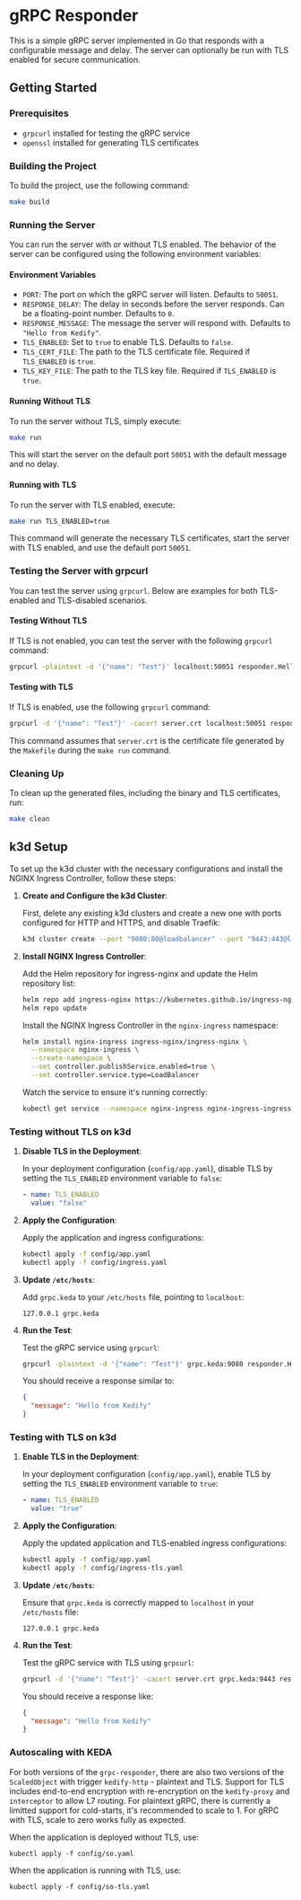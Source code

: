# gRPC Responder

This is a simple gRPC server implemented in Go that responds with a configurable message and delay. The server can optionally be run with TLS enabled for secure communication.

## Getting Started

### Prerequisites

- `grpcurl` installed for testing the gRPC service
- `openssl` installed for generating TLS certificates

### Building the Project

To build the project, use the following command:

```bash
make build
```

### Running the Server

You can run the server with or without TLS enabled. The behavior of the server can be configured using the following environment variables:

#### Environment Variables

- `PORT`: The port on which the gRPC server will listen. Defaults to `50051`.
- `RESPONSE_DELAY`: The delay in seconds before the server responds. Can be a floating-point number. Defaults to `0`.
- `RESPONSE_MESSAGE`: The message the server will respond with. Defaults to `"Hello from Kedify"`.
- `TLS_ENABLED`: Set to `true` to enable TLS. Defaults to `false`.
- `TLS_CERT_FILE`: The path to the TLS certificate file. Required if `TLS_ENABLED` is `true`.
- `TLS_KEY_FILE`: The path to the TLS key file. Required if `TLS_ENABLED` is `true`.

#### Running Without TLS

To run the server without TLS, simply execute:

```bash
make run
```

This will start the server on the default port `50051` with the default message and no delay.

#### Running with TLS

To run the server with TLS enabled, execute:

```bash
make run TLS_ENABLED=true
```

This command will generate the necessary TLS certificates, start the server with TLS enabled, and use the default port `50051`.

### Testing the Server with grpcurl

You can test the server using `grpcurl`. Below are examples for both TLS-enabled and TLS-disabled scenarios.

#### Testing Without TLS

If TLS is not enabled, you can test the server with the following `grpcurl` command:

```bash
grpcurl -plaintext -d '{"name": "Test"}' localhost:50051 responder.HelloService/SayHello
```

#### Testing with TLS

If TLS is enabled, use the following `grpcurl` command:

```bash
grpcurl -d '{"name": "Test"}' -cacert server.crt localhost:50051 responder.HelloService/SayHello
```

This command assumes that `server.crt` is the certificate file generated by the `Makefile` during the `make run` command.

### Cleaning Up

To clean up the generated files, including the binary and TLS certificates, run:

```bash
make clean
```

## k3d Setup

To set up the k3d cluster with the necessary configurations and install the NGINX Ingress Controller, follow these steps:

1. **Create and Configure the k3d Cluster**:

   First, delete any existing k3d clusters and create a new one with ports configured for HTTP and HTTPS, and disable Traefik:

   ```bash
   k3d cluster create --port "9080:80@loadbalancer" --port "9443:443@loadbalancer" --k3s-arg "--disable=traefik@server:*"
   ```

2. **Install NGINX Ingress Controller**:

   Add the Helm repository for ingress-nginx and update the Helm repository list:

   ```bash
   helm repo add ingress-nginx https://kubernetes.github.io/ingress-nginx
   helm repo update
   ```

   Install the NGINX Ingress Controller in the `nginx-ingress` namespace:

   ```bash
   helm install nginx-ingress ingress-nginx/ingress-nginx \
     --namespace nginx-ingress \
     --create-namespace \
     --set controller.publishService.enabled=true \
     --set controller.service.type=LoadBalancer
   ```

   Watch the service to ensure it's running correctly:

   ```bash
   kubectl get service --namespace nginx-ingress nginx-ingress-ingress-nginx-controller --output wide --watch
   ```

### Testing without TLS on k3d

1. **Disable TLS in the Deployment**:

   In your deployment configuration (`config/app.yaml`), disable TLS by setting the `TLS_ENABLED` environment variable to `false`:

   ```yaml
   - name: TLS_ENABLED
     value: "false"
   ```

2. **Apply the Configuration**:

   Apply the application and ingress configurations:

   ```bash
   kubectl apply -f config/app.yaml
   kubectl apply -f config/ingress.yaml
   ```

3. **Update `/etc/hosts`**:

   Add `grpc.keda` to your `/etc/hosts` file, pointing to `localhost`:

   ```
   127.0.0.1 grpc.keda
   ```

4. **Run the Test**:

   Test the gRPC service using `grpcurl`:

   ```bash
   grpcurl -plaintext -d '{"name": "Test"}' grpc.keda:9080 responder.HelloService/SayHello
   ```

   You should receive a response similar to:

   ```json
   {
     "message": "Hello from Kedify"
   }
   ```

### Testing with TLS on k3d

1. **Enable TLS in the Deployment**:

   In your deployment configuration (`config/app.yaml`), enable TLS by setting the `TLS_ENABLED` environment variable to `true`:

   ```yaml
   - name: TLS_ENABLED
     value: "true"
   ```

2. **Apply the Configuration**:

   Apply the updated application and TLS-enabled ingress configurations:

   ```bash
   kubectl apply -f config/app.yaml
   kubectl apply -f config/ingress-tls.yaml
   ```

3. **Update `/etc/hosts`**:

   Ensure that `grpc.keda` is correctly mapped to `localhost` in your `/etc/hosts` file:

   ```
   127.0.0.1 grpc.keda
   ```

4. **Run the Test**:

   Test the gRPC service with TLS using `grpcurl`:

   ```bash
   grpcurl -d '{"name": "Test"}' -cacert server.crt grpc.keda:9443 responder.HelloService/SayHello
   ```

   You should receive a response like:

   ```json
   {
     "message": "Hello from Kedify"
   }
   ```

### Autoscaling with KEDA

For both versions of the `grpc-responder`, there are also two versions of the `ScaledObject` with trigger `kedify-http` - plaintext and TLS. Support for TLS includes end-to-end encryption with re-encryption on the `kedify-proxy` and `interceptor` to allow L7 routing. For plaintext gRPC, there is currently a limitted support for cold-starts, it's recommended to scale to 1. For gRPC with TLS, scale to zero works fully as expected.

When the application is deployed without TLS, use:
```
kubectl apply -f config/so.yaml
```
When the application is running with TLS, use:
```
kubectl apply -f config/so-tls.yaml
```
